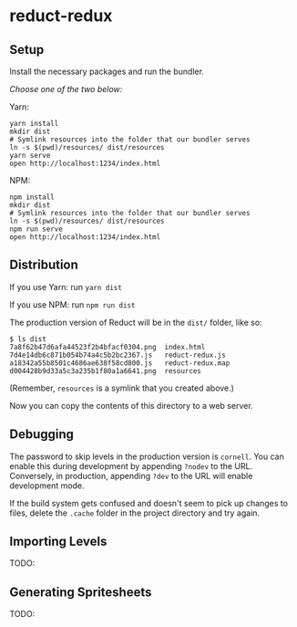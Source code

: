 reduct-redux
============

Setup
-----

Install the necessary packages and run the bundler.

*Choose one of the two below:*

Yarn:

```
yarn install
mkdir dist
# Symlink resources into the folder that our bundler serves
ln -s $(pwd)/resources/ dist/resources
yarn serve
open http://localhost:1234/index.html
```

NPM:

```
npm install
mkdir dist
# Symlink resources into the folder that our bundler serves
ln -s $(pwd)/resources/ dist/resources
npm run serve
open http://localhost:1234/index.html
```

Distribution
------------

If you use Yarn: run `yarn dist`

If you use NPM: run `npm run dist`

The production version of Reduct will be in the `dist/` folder, like so:

```
$ ls dist
7a8f62b47d6afa44523f2b4bfacf0304.png  index.html
7d4e14db6c871b054b74a4c5b2bc2367.js   reduct-redux.js
a18342a55b8501c4686ae638f58cd800.js   reduct-redux.map
d004428b9d33a5c3a235b1f80a1a6641.png  resources
```

(Remember, `resources` is a symlink that you created above.)

Now you can copy the contents of this directory to a web server.

Debugging
---------

The password to skip levels in the production version is
`cornell`. You can enable this during development by appending
`?nodev` to the URL. Conversely, in production, appending `?dev` to
the URL will enable development mode.

If the build system gets confused and doesn't seem to pick up changes
to files, delete the `.cache` folder in the project directory and try
again.

Importing Levels
----------------

TODO:

Generating Spritesheets
-----------------------

TODO: